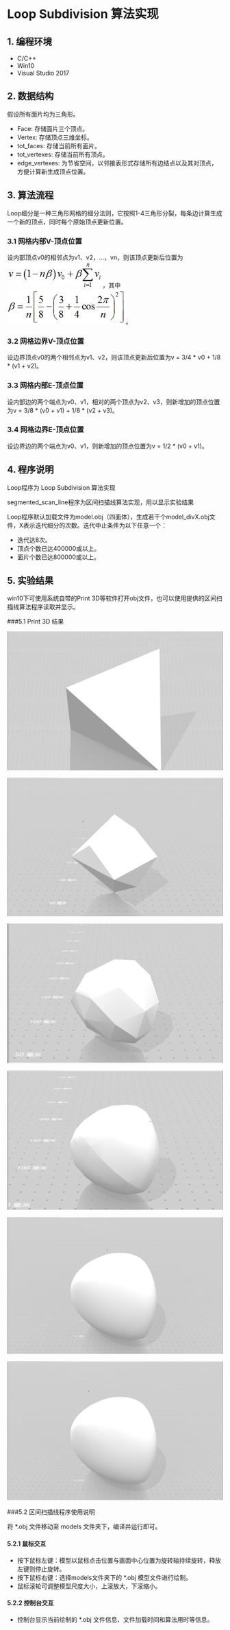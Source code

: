 # Loop Subdivision 算法实现

## 1. 编程环境

- C/C++ 
- Win10
- Visual Studio 2017

## 2. 数据结构

假设所有面片均为三角形。

- Face: 存储面片三个顶点。
- Vertex: 存储顶点三维坐标。
- tot_faces: 存储当前所有面片。
- tot_vertexes: 存储当前所有顶点。
- edge_vertexes: 为节省空间，以邻接表形式存储所有边结点以及其对顶点，方便计算新生成顶点位置。

## 3. 算法流程

Loop细分是一种三角形网格的细分法则，它按照1-4三角形分裂，每条边计算生成一个新的顶点，同时每个原始顶点更新位置。

### 3.1 网格内部V-顶点位置

设内部顶点v0的相邻点为v1、v2，…，vn，则该顶点更新后位置为![img](img/1.jpg)，其中![img](img/2.jpg)。

### 3.2 网格边界V-顶点位置

设边界顶点v0的两个相邻点为v1、v2，则该顶点更新后位置为v = 3/4 * v0 + 1/8 * (v1 + v2)。

### 3.3 网格内部E-顶点位置

设内部边的两个端点为v0、v1，相对的两个顶点为v2、v3，则新增加的顶点位置为v = 3/8 * (v0 + v1) + 1/8 * (v2 + v3)。

### 3.4 网格边界E-顶点位置

设边界边的两个端点为v0、v1，则新增加的顶点位置为v = 1/2 * (v0 + v1)。

## 4. 程序说明

Loop程序为 Loop Subdivision 算法实现

segmented_scan_line程序为区间扫描线算法实现，用以显示实验结果

Loop程序默认加载文件为model.obj（四面体），生成若干个model_divX.obj文件，X表示迭代细分的次数。迭代中止条件为以下任意一个：

- 迭代达8次。
- 顶点个数已达400000或以上。
- 面片个数已达800000或以上。

## 5. 实验结果

win10下可使用系统自带的Print 3D等软件打开obj文件，也可以使用提供的区间扫描线算法程序读取并显示。

###5.1 Print 3D 结果

![1](img\1.PNG)

![2](img\2.PNG)

![3](img\3.PNG)

![4](img\4.PNG)

![5](img\5.PNG)

![6](img\6.PNG)

###5.2 区间扫描线程序使用说明

将 *.obj 文件移动至 models 文件夹下，编译并运行即可。

#### 5.2.1 鼠标交互

- 按下鼠标左键：模型以鼠标点击位置与画面中心位置为旋转轴持续旋转，释放左键则停止旋转。
- 按下鼠标右键：选择models文件夹下的 *.obj 模型文件进行绘制。
- 鼠标滚轮可调整模型尺度大小，上滚放大，下滚缩小。

#### 5.2.2 控制台交互

- 控制台显示当前绘制的 *.obj 文件信息、文件加载时间和算法用时等信息。



